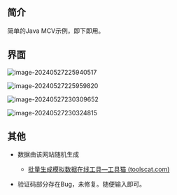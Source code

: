 ## 简介

简单的Java MCV示例，即下即用。

## 界面

![image-20240527225940517](C:\Users\GuoJeongeun\AppData\Roaming\Typora\typora-user-images\image-20240527225940517.png)

![image-20240527225959820](C:\Users\GuoJeongeun\AppData\Roaming\Typora\typora-user-images\image-20240527225959820.png)

![image-20240527230309652](C:\Users\GuoJeongeun\AppData\Roaming\Typora\typora-user-images\image-20240527230309652.png)

![image-20240527230324815](C:\Users\GuoJeongeun\AppData\Roaming\Typora\typora-user-images\image-20240527230324815.png)

## 其他

- 数据由该网站随机生成
  - [批量生成模拟数据在线工具—工具猫 (toolscat.com)](https://www.toolscat.com/dev/data-generator) 

- 验证码部分存在Bug，未修复。随便输入即可。
